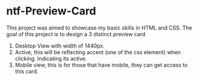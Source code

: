 # ntf-Preview-Card
This project was aimed to showcase my basic skills in HTML and CSS.
The goal of this project is to design a 3 distinct  preview card
1. Desktop View with width of 1440px.
2. Active, this will be reflecting accent (one of the css element) when clicking. Indicating its active.
3. Mobile view, this is for those that have mobile, they can get access to this card.